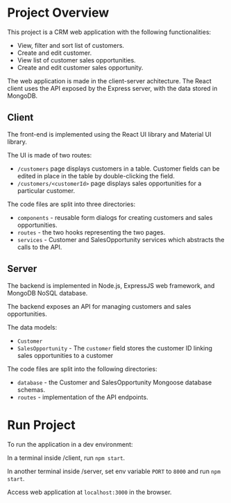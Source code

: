# Project Overview

This project is a CRM web application with the following functionalities:

- View, filter and sort list of customers.
- Create and edit customer.
- View list of customer sales opportunities.
- Create and edit customer sales opportunity.

The web application is made in the client-server achitecture. The React client uses the API exposed by the Express server, with the data stored in MongoDB.

## Client

The front-end is implemented using the React UI library and Material UI library. 

The UI is made of two routes:

- `/customers` page displays customers in a table. Customer fields can be edited in place in the table by double-clicking the field.
- `/customers/<customerId>` page displays sales opportunities for a particular customer.

The code files are split into three directories:

- `components` -  reusable form dialogs for creating customers and sales opportunities.
- `routes` - the two hooks representing the two pages.
- `services` - Customer and SalesOpportunity services which abstracts the calls to the API.

## Server

The backend is implemented in Node.js, ExpressJS web framework, and MongoDB NoSQL database. 

The backend exposes an API for managing customers and sales opportunities.

The data models:

- `Customer`
- `SalesOpportunity` - The `customer` field stores the customer ID linking sales opportunities to a customer

The code files are split into the following directories:

- `database` - the Customer and SalesOpportunity Mongoose database schemas.
- `routes` -  implementation of the API endpoints.

# Run Project

To run the application in a dev environment:

In a terminal inside /client, run `npm start`.

In another terminal inside /server, set env variable `PORT` to `8000` and run `npm start`.

Access web application at `localhost:3000` in the browser.